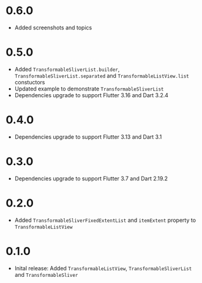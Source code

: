 # 0.6.0

- Added screenshots and topics

# 0.5.0

- Added `TransformableSliverList.builder`, `TransformableSliverList.separated` and `TransformableListView.list` constuctors
- Updated example to demonstrate `TransformableSliverList`
- Dependencies upgrade to support Flutter 3.16 and Dart 3.2.4

# 0.4.0

- Dependencies upgrade to support Flutter 3.13 and Dart 3.1

# 0.3.0

- Dependencies upgrade to support Flutter 3.7 and Dart 2.19.2

# 0.2.0

- Added `TransformableSliverFixedExtentList` and `itemExtent` property to `TransformableListView`

# 0.1.0

- Inital release: Added `TransformableListView`, `TransformableSliverList` and `TransformableSliver`
